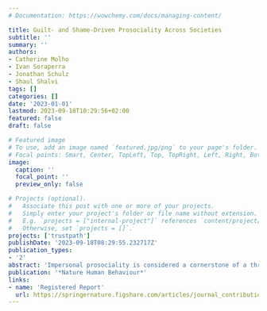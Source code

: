 ```yaml
---
# Documentation: https://wowchemy.com/docs/managing-content/

title: Guilt- and Shame-Driven Prosociality Across Societies
subtitle: ''
summary: ''
authors:
- Catherine Molho
- Ivan Soraperra
- Jonathan Schulz
- Shaul Shalvi
tags: []
categories: []
date: '2023-01-01'
lastmod: 2023-09-18T10:29:56+02:00
featured: false
draft: false

# Featured image
# To use, add an image named `featured.jpg/png` to your page's folder.
# Focal points: Smart, Center, TopLeft, Top, TopRight, Left, Right, BottomLeft, Bottom, BottomRight.
image:
  caption: ''
  focal_point: ''
  preview_only: false

# Projects (optional).
#   Associate this post with one or more of your projects.
#   Simply enter your project's folder or file name without extension.
#   E.g. `projects = ["internal-project"]` references `content/project/deep-learning/index.md`.
#   Otherwise, set `projects = []`.
projects: ['trustpath']
publishDate: '2023-09-18T08:29:55.232717Z'
publication_types:
- '2'
abstract: 'Impersonal prosociality is considered a cornerstone of a thriving civic society, well-functioning institutions, and a growing economy. Previous research has documented substantial cross-societal variation in prosociality using tasks such as dictator games, where individuals allocate money between themselves and others. In such tasks, individuals typically receive full information about how decisions impact others and make decisions privately. Here, we propose that different societies rely on distinct mechanisms—guilt and internalized norms versus shame and external pressures—to support prosociality. In 20 culturally diverse countries, we will administer dictator games and experimentally induce guilt, by varying information about the consequences of participants’ decisions, and shame, by varying observability. Additionally, we will measure guilt- and shame-proneness at the individual and societal level. We will test the hypotheses that activating guilt (by varying information) more strongly increases prosociality among guilt-prone individuals and societies, whereas activating shame (by varying observability) more strongly increases prosociality among shame-prone individuals and societies.'
publication: '*Nature Human Behaviour*'
links:
- name: 'Registered Report'
  url: https://springernature.figshare.com/articles/journal_contribution/Guilt-_and_Shame-Driven_Prosociality_Across_Societies_Registered_Report_Stage_1_Protocol_/22656502
---
```

